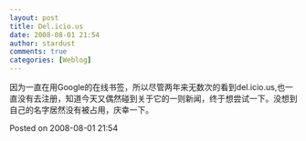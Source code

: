 ```yaml
---
layout: post
title: Del.icio.us
date: 2008-08-01 21:54
author: stardust
comments: true
categories: [Weblog]
---
```

因为一直在用Google的在线书签，所以尽管两年来无数次的看到del.icio.us,也一直没有去注册，知道今天又偶然碰到关于它的一则新闻，终于想尝试一下。没想到自己的名字居然没有被占用，庆幸一下。

Posted on 2008-08-01 21:54
